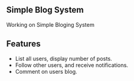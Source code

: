 ## Simple Blog System

Working on Simple Bloging System

## Features

* List all users, display number of posts.
* Follow other users, and receive notifications.
* Comment on users blog.
